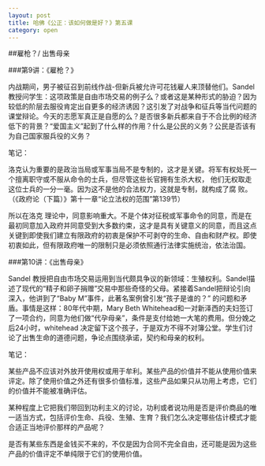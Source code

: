 ```yaml
---
layout: post
title: 哈佛《公正：该如何做是好？》第五课
category: open
---
```

##雇枪？/ 出售母亲

###第9讲：《雇枪？》

内战期间，男子被征召到前线作战-但新兵被允许可花钱雇人来顶替他们。Sandel教授问学生：这项政策是自由市场交易的例子么？或者这是某种形式的胁迫？因为较低的阶层去服役肯定出自更多的经济诱因？这引发了对战争和征兵等当代问题的课堂辩论。今天的志愿军真正是自愿的么？是否很多新兵都来自于不合比例的经济低下的背景？“爱国主义”起到了什么样的作用？什么是公民的义务？公民是否该有为自己国家服兵役的义务？

笔记：

洛克认为重要的是政治当局或军事当局不是专制的，这才是关键。将军有权处死一个擅离职守或不服从命令的士兵，但尽管这些长官拥有生杀大权， 他们无权取走这位士兵的一分一毫。因为这不是他的合法权力，这就是专制，就构成了腐 败。 （《政府论（下篇）》第十一章“论立法权的范围”第139节）

所以在洛克 理论中，同意影响重大。不是个体对征税或军事命令的同意，而是在最初同意加入政府并同意受到大多数约束，这才是具有关键意义的同意，而且这点关键到即使我们建立有限政府的初衷是保护不可剥夺的生命、自由和财产权。即使初衷如此，但有限政府唯一的限制只是必须依照通行法律实施统治，依法治国。

###第10讲：《出售母亲》

Sandel 教授把自由市场交易运用到当代颇具争议的新领域：生殖权利。Sandel描述了现代的“精子和卵子捐赠”交易中那些奇怪的父母。紧接着Sandel把辩论引向深入，他讲到了“Baby M”事件，此著名案例曾引发“孩子是谁的？” 的问题和矛盾。事情是这样：80年代中期，Mary Beth Whitehead和一对新泽西的夫妇签订了一项合约，同意为他们做“代孕母亲”，条件是支付给她一大笔的费用。但分娩之后24小时，whitehead 决定留下这个孩子，于是双方不得不对簿公堂。学生们讨论了出售生命的道德问题，争论点围绕承诺，契约和母亲的权利。

笔记：

某些产品不应该对外放开使用权或用于牟利。某些产品的价值并不能从使用价值来评定。除了使用价值之外还有很多价值标准，这些产品如果只从功用上考虑，它们的价值并不能被准确评估。

某种程度上它把我们带回到功利主义的讨论，功利或者说功用是否是评价商品的唯一适当方式，包括评价生命、兵役、生殖、生育？我们怎么决定哪些估计模式才能合适正当地评价那样的产品呢？

是否有某些东西是金钱买不来的，不仅是因为合同不完全自由，还可能是因为这些产品的价值评定不单纯限于它们的使用价值。
